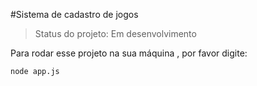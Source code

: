 #Sistema de cadastro de jogos
> Status do projeto: Em desenvolvimento

Para rodar  esse projeto na sua máquina , por favor digite:
```
node app.js
```
